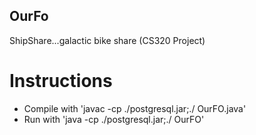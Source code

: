 ## OurFo
ShipShare...galactic bike share (CS320 Project)

# Instructions
* Compile with 'javac -cp ./postgresql.jar;./ OurFO.java'
* Run with 'java -cp ./postgresql.jar;./ OurFO'